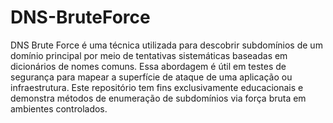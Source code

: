 # DNS-BruteForce

DNS Brute Force é uma técnica utilizada para descobrir subdomínios de um domínio principal por meio de tentativas sistemáticas baseadas em dicionários de nomes comuns. Essa abordagem é útil em testes de segurança para mapear a superfície de ataque de uma aplicação ou infraestrutura. Este repositório tem fins exclusivamente educacionais e demonstra métodos de enumeração de subdomínios via força bruta em ambientes controlados.
